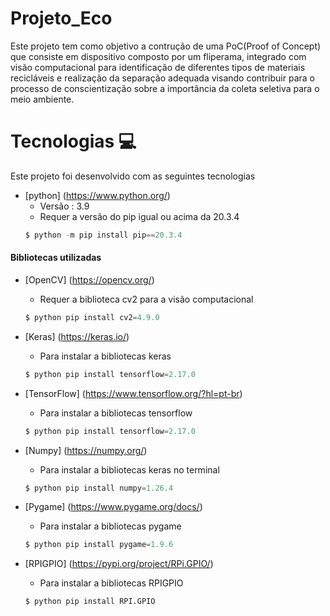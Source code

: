 # Projeto_Eco

Este projeto tem como objetivo a contrução de uma PoC(Proof of Concept) que consiste em dispositivo composto por um fliperama, integrado com visão computacional para identificação de diferentes tipos de materiais recicláveis e realização da separação adequada visando contribuir para o processo de conscientização sobre a importância da coleta seletiva para o meio ambiente.

# Tecnologias 💻

Este projeto foi desenvolvido com as seguintes tecnologias 

- [python] (https://www.python.org/)
   - Versão : 3.9
  - Requer a versão do pip igual ou acima da 20.3.4
  ~~~python
  $ python -m pip install pip==20.3.4
  ~~~~
#### Bibliotecas utilizadas 
- [OpenCV] (https://opencv.org/)
  - Requer a biblioteca cv2 para a visão computacional
  ~~~ python 
  $ python pip install cv2=4.9.0  
  ~~~
  
- [Keras] (https://keras.io/)
  - Para instalar a bibliotecas keras 
  ~~~ python  
  $ python pip install tensorflow=2.17.0
  ~~~
- [TensorFlow] (https://www.tensorflow.org/?hl=pt-br)  
  - Para instalar a bibliotecas tensorflow
  ~~~ python  
  $ python pip install tensorflow=2.17.0
  ~~~

- [Numpy] (https://numpy.org/)
  - Para instalar a bibliotecas keras no terminal
  ~~~ python 
  $ python pip install numpy=1.26.4
  ~~~~

- [Pygame] (https://www.pygame.org/docs/)
  - Para instalar a bibliotecas pygame  
  ~~~ python 
  $ python pip install pygame=1.9.6
  ~~~
  
- [RPIGPIO] (https://pypi.org/project/RPi.GPIO/)
  - Para instalar a bibliotecas RPIGPIO
  ~~~ python
  $ python pip install RPI.GPIO
  ~~~
  










